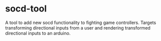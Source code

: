 # socd-tool
A tool to add new socd functionality to fighting game controllers.
Targets transforming directional inputs from a user and rendering transformed directional inputs to an arduino.
